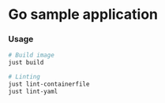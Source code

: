 # Go sample application

### Usage

```bash
# Build image
just build

# Linting
just lint-containerfile
just lint-yaml
```
